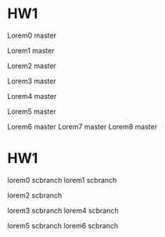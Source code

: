 # HW1
Lorem0 master

Lorem1 master

Lorem2 master

Lorem3 master

Lorem4 master

Lorem5 master

Lorem6 master
Lorem7 master
Lorem8 master
# HW1

lorem0 scbranch 
lorem1 scbranch 


lorem2 scbranch 

lorem3 scbranch 
lorem4 scbranch 





lorem5 scbranch 
lorem6 scbranch 